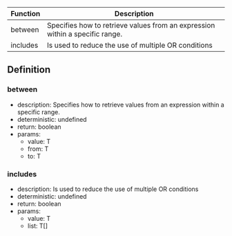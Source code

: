 |Function    |Description                                   |
|------------|----------------------------------------------|
|between|Specifies how to retrieve values from an expression within a specific range.|
|includes|Is used to reduce the use of multiple OR conditions|

## Definition

### between

- description: Specifies how to retrieve values from an expression within a specific range.
- deterministic: undefined
- return: boolean
- params:
	- value: T
	- from: T
	- to: T

### includes

- description: Is used to reduce the use of multiple OR conditions
- deterministic: undefined
- return: boolean
- params:
	- value: T
	- list: T[]
